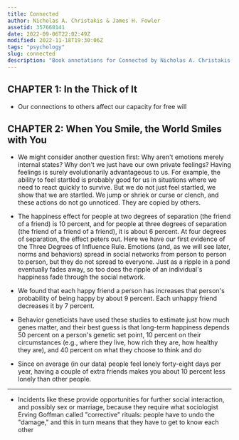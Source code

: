 ```yaml
---
title: Connected
author: Nicholas A. Christakis & James H. Fowler
assetid: 357660141
date: 2022-09-06T22:02:49Z
modified: 2022-11-18T19:30:06Z
tags: "psychology"
slug: connected
description: "Book annotations for Connected by Nicholas A. Christakis & James H. Fowler"
---
```


## CHAPTER 1: In the Thick of It

*  Our connections to others
            affect our capacity for free will

## CHAPTER 2: When You Smile, the World Smiles with You

*  We might consider another question first: Why aren't emotions merely internal states? Why don't we just have our own private
            feelings? Having feelings is surely evolutionarily advantageous to us. For example, the ability to feel startled is probably
            good for us in situations where we need to react quickly to survive. But we do not just feel startled, we show that we are
            startled. We jump or shriek or curse or clench, and these actions do not go unnoticed. They are copied by others.

*  The happiness effect
            for people at two degrees of separation (the friend of a friend) is 10 percent, and for people at three degrees of separation
            (the friend of a friend of a friend), it is about 6 percent. At four degrees of separation, the effect peters out. Here we
            have our first evidence of the Three Degrees of Influence Rule. Emotions (and, as we will see later, norms and behaviors)
            spread in social networks from person to person to person, but they do not spread to everyone. Just as a ripple in a pond
            eventually fades away, so too does the ripple of an individual's happiness fade through the social network.

*  We found that each happy friend a person has increases that person's probability of being happy
            by about 9 percent. Each unhappy friend decreases it by 7 percent.

*  Behavior geneticists have used
            these studies to estimate just how much genes matter, and their best guess is that long-term happiness depends 50 percent
            on a person's genetic set point, 10 percent on their circumstances (e.g., where they live, how rich they are, how healthy
            they are), and 40 percent on what they choose to think and do

*  Since on average
            (in our data) people feel lonely forty-eight days per year, having a couple of extra friends makes you about 10 percent less
            lonely than other people.

---

*  Incidents like these provide opportunities for further social interaction, and possibly sex or marriage, because they require
            what sociologist Erving Goffman called "corrective" rituals: people have to undo the "damage," and this in turn means that
            they have to get to know each other

